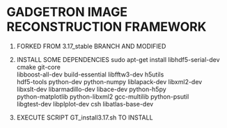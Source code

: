 GADGETRON IMAGE RECONSTRUCTION FRAMEWORK
========================================

1. FORKED FROM 3.17_stable BRANCH AND MODIFIED

2. INSTALL SOME DEPENDENCIES
sudo apt-get install libhdf5-serial-dev cmake git-core \
libboost-all-dev build-essential libfftw3-dev h5utils \
hdf5-tools python-dev python-numpy liblapack-dev libxml2-dev \
libxslt-dev libarmadillo-dev libace-dev python-h5py \
python-matplotlib python-libxml2 gcc-multilib python-psutil \
libgtest-dev libplplot-dev csh libatlas-base-dev

3. EXECUTE SCRIPT GT_install3.17.sh TO INSTALL

